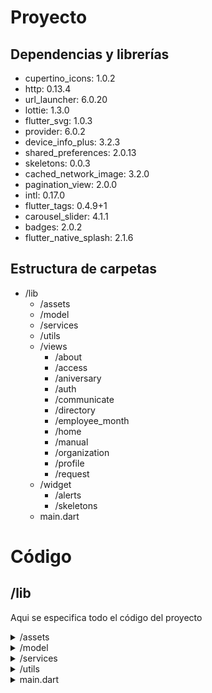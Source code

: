 # Proyecto 

## Dependencias y librerías

-  cupertino_icons: 1.0.2
-  http: 0.13.4
-  url_launcher: 6.0.20
-  lottie: 1.3.0
-  flutter_svg: 1.0.3
-  provider: 6.0.2
-  device_info_plus: 3.2.3
-  shared_preferences: 2.0.13
-  skeletons: 0.0.3
-  cached_network_image: 3.2.0
-  pagination_view: 2.0.0
-  intl: 0.17.0
-  flutter_tags: 0.4.9+1
-  carousel_slider: 4.1.1
-  badges: 2.0.2
-  flutter_native_splash: 2.1.6

## Estructura de carpetas 

- /lib
    - /assets
    - /model
    - /services
    - /utils
    - /views
        - /about
        - /access
        - /aniversary
        - /auth
        - /communicate
        - /directory
        - /employee_month
        - /home
        - /manual
        - /organization
        - /profile
        - /request
    - /widget
        - /alerts
        - /skeletons
    - main.dart


# Código 

##  /lib

Aqui se especifica todo el código del proyecto

<details>
	<summary>/assets</summary>
    
Esta carpeta almacena los recursos utilizados durante todo el ciclo de vida de la aplicación, en los que se incluye archivos en formano .png, .jpg y .json

</details>

<details>
	<summary>/model</summary>

Esta carpeta almacena modelos de datos, los cuales son consumidos por Listas o APIS y convertidos para que la app movil pueda utilizarlos.    

**access.dart**

Utilizado para llenar datos de una lista estática 

```dart
    class AccessData {
        final String accName;
        final String accImage;
        final String accLink;

        const AccessData(this.accName, this.accImage, this.accLink);
    }
```

**aniversary.dart**

Utilizado para consumir datos desde internet, del endpoint de aniversarios.

```dart
    import 'dart:convert';

    List<AniversaryModel> aniversaryModelFromJson(String str) =>
        List<AniversaryModel>.from(
            json.decode(str).map((x) => AniversaryModel.fromJson(x)));

    String aniversaryModelToJson(List<AniversaryModel> data) =>
        json.encode(List<dynamic>.from(data.map((x) => x.toJson())));

    class AniversaryModel {
    AniversaryModel({
        required this.id,
        required this.name,
        required this.lastname,
        required this.photo,
        required this.date,
    });

    int id;
    String name;
    String lastname;
    String photo;
    String date;

    factory AniversaryModel.fromJson(Map<String, dynamic> json) =>
        AniversaryModel(
            id: json["id"],
            name: json["name"],
            lastname: json["lastname"],
            photo: json["photo"],
            date: json["date"],
        );

    Map<String, dynamic> toJson() => {
            "id": id,
            "name": name,
            "lastname": lastname,
            "photo": photo,
            "date": date,
        };
    }

```

La estructura es la misma en todos los archivos, cambiando solo los datos de las clases.

</details>


<details>
	<summary>/services</summary>
    
Esta carpeta almacena clases que son intermediarios entre los modelos y la APIs. 

**api_aniversary.dart**

Envia una petición de tipo GET al endpoint especificado, en caso de recibir un status 200, traduce los datos obtenidos mediante su modelo, para que puedan ser utilizados en la aplicación.

```dart
    
    class ApiAniversaryService {
        Future<List<AniversaryModel>?> getAniversary() async {
            try {
            var url = Uri.parse(ApiIntranetConstans.baseUrl +
                ApiIntranetConstans.monthAniveraryEndpoint);
            var response = await http.get(url);
            if (response.statusCode == 200) {
                List<AniversaryModel> _model = aniversaryModelFromJson(response.body);
                return _model;
            }
            } catch (e) {
            log(e.toString());
            }
            return null;
        }
    }

```

**post_comment.dart**

Envia una petición de tipo POST al endpoint junto con los datos locales,  en caso de recibir un status 200, realiza una acción dentro de la aplicación movil. 

```dart
    
    Future postComment(String token, String publicationID, String content) async {
    String url = ApiIntranetConstans.baseUrl + ApiIntranetConstans.postComment;
    final response = await http.post(Uri.parse(url), body: {
      'token': token,
      'publicationID': publicationID,
      'content': content,
    }, headers: {
      'Accept': 'application/json',
    });

    if (response.statusCode == 200) {
      return true;
    }
    if (response.statusCode == 422) {
      return false;
    }

    return false;
  }

```

**internet.dart**

Se incluyo dentro de los servicios la clase de internet, la cual recibe una url y manda una petición al navegador web, para abrir la ruta especificada. 

```dart
    
    class LaunchToInternet{
        static launchURL(_url) async {
            if (!await launch(_url)) throw 'Could not launch $_url';
        }
    }

```
La estructura de las otras clases es la misma que la anterior especificada, cambiando los datos utilizados.

</details>


<details>
	<summary>/utils</summary>

Carpeta que almacena porciónes de código que puede ser utilziadas en cualquier parte de la aplicación.

**constants.dart**

En este archivo se incluyeron las principales constantes de la aplicación, siendo en su mayoria textos.

```dart
    import 'package:flutter/material.dart';

    class ApiIntranetConstans {
    static String baseUrl = 'https://dev-intranet.promolife.lat/';

    static String loginEndpoint = 'api/login' ;
    static String getUser = 'api/getUser/' ;
    static String getRequest = 'api/getRequest/' ;
    static String postRequestEndpoint = 'api/postRequest' ;
    static String manualEndpoint = 'api/manuals' ;
    static String monthEmployeeEndpoint = 'api/month-employees/';
    static String monthAniveraryEndpoint =  'api/month-anniversaries/';
    static String monthBirthdayEndpoint = 'api/month-birthdays/';
    static String communicateEndpoint = 'api/communicate/';
    static String directoryEndponit = 'api/directory/';
    static String organizationEndpoint = '/api/organization/';
    static String postPublication = 'api/postPublications';
    static String getPublication = 'api/getPublications/';
    static String postLike = 'api/postLike';
    static String postUnlike = 'api/postUnlike';
    static String getComment = 'api/showComments/';
    static String postComment = 'api/postComment';
    static String getEmployeeProfile = 'api/getProfile/';
    }

    class StringIntranetConstants{
    static const homePage = "Inicio";
    static const aboutPage = "Acerca de";
    static const organizationPage = "Organigrama";
    static const requestPage = "Solicitudes";
    static const directoryPage = "Directorio";
    static const aniversaryBirthdayPage = "Cumpleaños y Aniversarios";
    static const monthPage = "Empleado del Mes";
    static const communiquePage = "Comunicados";
    static const manualPage = "Manuales";
    static const accessPage = "Accesos";
    static const logoutPage = "Cerrar sesión";
    static const profilePage = "Mi cuenta";
    static const loginPage = "Iniciar sesión";

    static const requestCreatePage = "Crear solicitud";
    static const requestApprovedPage = "Aprobadas";
    static const requestPendingPage = "Pendientes";
    static const requestProcessPage = "En proceso";
    static const requestRejectedPage = "Rechazadas";

    static const organizationCancunPage = "Cancún";
    static const organizationCommunicationPage = "Comunicación";
    static const organizationDesingPage = "Diseño";
    static const organizationDirectoryPage = "Dirección";
    static const organizationImportPage = "Importaciones";
    static const organizationLogisticPage ="Logística";
    static const organizationManagementPage= "Administración";
    static const organizationMarketingPage = "Marketing";
    static const organizationOperationPage = "Operaciones";
    static const organizationRHPage="Recursos Humanos";
    static const organizationSalesBHPage = "Ventas BH";
    static const organizationSalesPLPage = "Ventas PL";
    static const organizationStorePage = "Almacén";
    static const organizationSystemPage = "Sistemas";
    static const organizationTechnologyPage ="Tecnología e Innovación";

    static const aboutBHPage = "Acerca de BH ";
    static const aboutPLPage = "Acerca de Promolife";

    static const aniversaryBirthdayAniversaryPage ="Aniversarios";
    static const aniversaryBirthdayBirthdayPage = "Cumpleaños";

    static const homePublicationEmpty = "Sin publicaciones disponibles";
    static const homeCreatePost = "Crear publicación";
    static const homeThink = "¿Qué esta pensando?";
    static const homeSuccessfulPost = "Publicación creada satisfactoriamente";

    static const publicationPostCommentSuccesful="Comentario enviado satisfactoriamente";

    static const emptyError ="Este campo no puede estar vacío";
    } 

    class ListIntranetConstants{
    final List<String> accessName = <String>[
        'CURSOS',
        'ODDO',
        'EVALUACIÓN 360',
        'NOM 035',
        'Cotizador',
        'Sistema de Tickets',
        'Power BI'
    ];
    final List<String> accessImage = <String>[
        'lib/assets/course.png',
        'lib/assets/odoo.png',
        'lib/assets/evaluacion.png',
        'lib/assets/nom.png',
        'lib/assets/cotizador.png',
        'lib/assets/tickets.png',
        'lib/assets/powerbi.png'
    ];
    final List<String> accessLink = <String>[
        'https://dev-cursos.promolife.lat/loginEmail?email=admin@admin.com&password=password',
        'https://promolife.vde-suite.com:8030/web/login',
        'https://evaluacion.promolife.lat/login',
        'https://plataforma.nom-035.net/',
        'https://promolife.lat/login/?redirect_to=https%3A%2F%2Fpromolife.lat%2F',
        'https://tdesign.promolife.lat/',
        'https://app.powerbi.com/singleSignOn?ru=https:%2f%2fapp.powerbi.com%2f%3fnoSignUpCheck%3d1'
    ];
    }
    class ColorIntranetConstants{
    static const primaryColorDark = Color(0XFF1A346B);
    static const primaryColorNormal = Color(0XFF006EAD);
    static const primaryColorLight = Color(0XFF0084C3);

    static const backgroundColorDark = Color(0XFFE3E4E4);
    static const backgroundColorNormal = Color(0XFFF4F4F4);
    static const backgroundColorLight = Color(0XFFFFFFFF);

    static const backgroundCustomLight =Color(0xffF2F6FB);
    static const redLight = Color(0xFFfc9990);
    
    }

```

</details>

<details>
	<summary>main.dart</summary>

Clase principal de la aplicación, en este archivo se valida el inicio de sesión del usuario mediante un token.

```dart
// Metodo Main de la aplicación
void main() {
    // Retorna el estado del inicio de sesion
  runApp(ChangeNotifierProvider(
    create: (BuildContext context) => AuthProvider(),
    child: const MyApp(),
  ));
}

class MyApp extends StatefulWidget {
  const MyApp({Key? key}) : super(key: key);

  @override
  _HomeState createState() => _HomeState();
}

class _HomeState extends State<MyApp> {
    //Inicialización de variables
  late List<UserModel>? _userModel = [];
  late String? _token = "";

  @override
  void initState() {
    super.initState();
    _getData();
  }
    // Función asíncrona que retorna el token y valida la información del usuario en la riable _userModel
  void _getData() async {
    final prefs = await SharedPreferences.getInstance();
    _token = prefs.getString('token');
    _userModel =
        (await ApiUserService().getUsers(_token.toString()))!.cast<UserModel>();
    Future.delayed(const Duration(seconds: 1)).then((value) => setState(() {}));
  }

  @override
  Widget build(BuildContext context) {
    return 
     MaterialApp(
      debugShowCheckedModeBanner: false,
      title: 'Login',
      //Tema custom de la aplicación
       theme: ThemeData(
        primaryColor: ColorIntranetConstants.primaryColorLight, 
        primaryColorLight: ColorIntranetConstants.primaryColorLight,
        primaryColorDark: ColorIntranetConstants.primaryColorDark,
        backgroundColor: ColorIntranetConstants.backgroundColorDark,
        scaffoldBackgroundColor: ColorIntranetConstants.backgroundColorNormal,
        hoverColor: ColorIntranetConstants.primaryColorLight,
        appBarTheme: const AppBarTheme(backgroundColor: ColorIntranetConstants.primaryColorLight) 
        ),
      home:  Scaffold(
        body:  
        //Valida la información del usuario 
        _userModel == null || _userModel!.isEmpty 
        ?Center(
            //En caso de estar autenticado, lo manda a la pagina de inicio, de lo contrario es mandado al formulario para iniciar sesión.
            child: Consumer<AuthProvider>(
              builder: (context, auth, child) {
                switch (auth.isAuthenticated) {
                  case true:
                    return  const HomePage();
                  default:
                    return  const LoginForm();
                }
              },
            )
        )
        : // Si la información del usuario es valida, lo manda a la pagina de inicio
         const HomePage()          
      )
    );
  }
}

```

</details>



